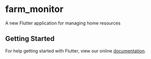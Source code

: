 # farm_monitor

A new Flutter application for managing home resources

## Getting Started

For help getting started with Flutter, view our online
[documentation](https://flutter.io/).
